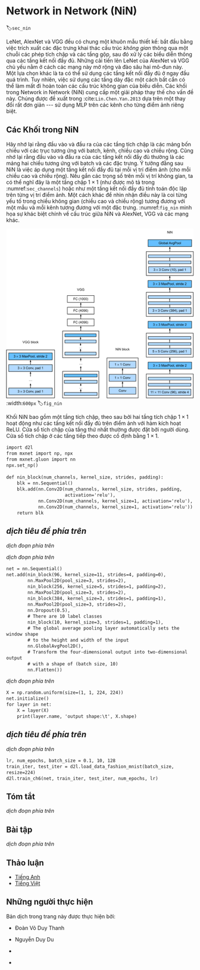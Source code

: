 <!-- ===================== Bắt đầu dịch Phần 1 ==================== -->
<!-- ========================================= REVISE PHẦN 1 - BẮT ĐẦU =================================== -->

<!--
# Network in Network (NiN)
-->

# Network in Network (NiN)
:label:`sec_nin`

<!--
LeNet, AlexNet, and VGG all share a common design pattern: extract features exploiting *spatial* structure via a sequence of convolutions and pooling layers
and then post-process the representations via fully-connected layers.
The improvements upon LeNet by AlexNet and VGG mainly lie in how these later networks widen and deepen these two modules.
Alternatively, one could imagine using fully-connected layers earlier in the process.
However, a careless use of dense layers might give up the spatial structure of the representation entirely,
Network in Network (NiN) blocks offer an alternative.
They were proposed in :cite:`Lin.Chen.Yan.2013` based on a very simple insight---to use an MLP on the channels for each pixel separately.
-->

LeNet, AlexNet và VGG đều có chung một khuôn mẫu thiết kế: bắt đầu bằng việc trích xuất các đặc trưng khai thác cấu trúc *không gian* thông qua một chuỗi các phép tích chập và các tầng gộp, sau đó xử lý các biểu diễn thông qua các tầng kết nối đầy đủ.
Những cải tiến lên LeNet của AlexNet và VGG chủ yếu nằm ở cách các mạng này mở rộng và đào sâu hai mô-đun này.
Một lựa chọn khác là ta có thể sử dụng các tầng kết nối đầy đủ ở ngay đầu quá trình.
Tuy nhiên, việc sử dụng các tầng dày đặc một cách bất cẩn có thể làm mất đi hoàn toàn các cấu trúc không gian của biểu diễn. Các khối trong Network in Network (NiN) cung cấp một giải pháp thay thế cho vấn đề này.
Chúng được đề xuất trong :cite:`Lin.Chen.Yan.2013` dựa trên một thay đổi rất đơn giản --- sử dụng MLP trên các kênh cho từng điểm ảnh riêng biệt.

<!--
## NiN Blocks
-->

## Các Khối trong NiN

<!--
Recall that the inputs and outputs of convolutional layers consist of four-dimensional arrays with axes corresponding to the batch, channel, height, and width.
Also recall that the inputs and outputs of fully-connected layers are typically two-dimensional arrays corresponding to the batch, and features.
The idea behind NiN is to apply a fully-connected layer at each pixel location (for each height and  width).
If we tie the weights across each spatial location, we could think of this as a $1\times 1$ convolutional layer
(as described in :numref:`sec_channels`) or as a fully-connected layer acting independently on each pixel location.
Another way to view this is to think of each element in the spatial dimension (height and width) as equivalent to an example
and the channel as equivalent to a feature. :numref:`fig_nin` illustrates the main structural differences between NiN and AlexNet, VGG, and other networks.
-->


Hãy nhớ lại rằng đầu vào và đầu ra của các tầng tích chập là các mảng bốn chiều với các trục tương ứng với batch, kênh, chiều cao và chiều rộng.
Cũng nhớ lại rằng đầu vào và đầu ra của các tầng kết nối đầy đủ thường là các mảng hai chiều tương ứng với batch và các đặc trưng.
Ý tưởng đằng sau NiN là việc áp dụng một tầng kết nối đầy đủ tại mỗi vị trí điểm ảnh (cho mỗi chiều cao và chiều rộng).
Nếu gắn các trọng số trên mỗi vị trí không gian, ta có thể nghĩ đây là một tầng chập $1\times 1$ (như được mô tả trong :numref:`sec_channels`) hoặc như một tầng kết nối đầy đủ tính toán độc lập trên từng vị trí điểm ảnh.
Một cách khác để nhìn nhận điều này là coi từng yếu tố trong chiều không gian (chiều cao và chiều rộng) tương đương với một mẫu
và mỗi kênh tương đương với một đặc trưng. :numref:`fig_nin` minh họa sự khác biệt chính về cấu trúc giữa NiN và AlexNet, VGG và các mạng khác.

<!--
![The figure on the left shows the network structure of AlexNet and VGG, and the figure on the right shows the network structure of NiN. ](../img/nin.svg)
-->

![Hình bên trái biểu diễn cấu trúc mạng của AlexNet và VGG, và hình bênh phải biểu diễn cấu trúc mạng của NiN](../img/nin.svg)
:width:`600px`
:label:`fig_nin`


<!--
The NiN block consists of one convolutional layer followed by two $1\times 1$ convolutional layers that act as per-pixel fully-connected layers with ReLU activations.
The convolution width of the first layer is typically set by the user.
The subsequent widths are fixed to $1 \times 1$.
-->

Khối NiN bao gồm một tầng tích chập, theo sau bởi hai tầng tích chập $1\times 1$ hoạt động như các tầng kết nối đầy đủ trên điểm ảnh với hàm kích hoạt ReLU.
Cửa sổ tích chập của tầng thứ nhất thường được đặt bởi người dùng.
Cửa sổ tích chập ở các tầng tiếp theo được cố định bằng $1 \times 1$.

```{.python .input  n=2}
import d2l
from mxnet import np, npx
from mxnet.gluon import nn
npx.set_np()

def nin_block(num_channels, kernel_size, strides, padding):
    blk = nn.Sequential()
    blk.add(nn.Conv2D(num_channels, kernel_size, strides, padding,
                      activation='relu'),
            nn.Conv2D(num_channels, kernel_size=1, activation='relu'),
            nn.Conv2D(num_channels, kernel_size=1, activation='relu'))
    return blk
```

<!-- ===================== Kết thúc dịch Phần 1 ===================== -->

<!-- ===================== Bắt đầu dịch Phần 2 ===================== -->

<!-- ========================================= REVISE PHẦN 1 - KẾT THÚC ===================================-->

<!-- ========================================= REVISE PHẦN 2 - BẮT ĐẦU ===================================-->

<!--
## NiN Model
-->

## *dịch tiêu đề phía trên*

<!--
The original NiN network was proposed shortly after AlexNet and clearly draws some inspiration.
NiN uses convolutional layers with window shapes of $11\times 11$, $5\times 5$, and $3\times 3$, and the corresponding numbers of output channels are the same as in AlexNet.
Each NiN block is followed by a maximum pooling layer with a stride of 2 and a window shape of $3\times 3$.
-->

*dịch đoạn phía trên*

<!--
Once significant difference between NiN and AlexNet is that NiN avoids dense connections altogether.
Instead, NiN uses an NiN block with a number of output channels equal to the number of label classes, followed by a *global* average pooling layer,
yielding a vector of [logits](https://en.wikipedia.org/wiki/Logit).
One advantage of NiN's design is that it significantly reduces the number of required model parameters.
However, in practice, this design sometimes requires increased model training time.
-->

*dịch đoạn phía trên*

```{.python .input  n=9}
net = nn.Sequential()
net.add(nin_block(96, kernel_size=11, strides=4, padding=0),
        nn.MaxPool2D(pool_size=3, strides=2),
        nin_block(256, kernel_size=5, strides=1, padding=2),
        nn.MaxPool2D(pool_size=3, strides=2),
        nin_block(384, kernel_size=3, strides=1, padding=1),
        nn.MaxPool2D(pool_size=3, strides=2),
        nn.Dropout(0.5),
        # There are 10 label classes
        nin_block(10, kernel_size=3, strides=1, padding=1),
        # The global average pooling layer automatically sets the window shape
        # to the height and width of the input
        nn.GlobalAvgPool2D(),
        # Transform the four-dimensional output into two-dimensional output
        # with a shape of (batch size, 10)
        nn.Flatten())
```

<!--
We create a data example to see the output shape of each block.
-->

*dịch đoạn phía trên*

```{.python .input}
X = np.random.uniform(size=(1, 1, 224, 224))
net.initialize()
for layer in net:
    X = layer(X)
    print(layer.name, 'output shape:\t', X.shape)
```

<!-- ===================== Kết thúc dịch Phần 2 ===================== -->

<!-- ===================== Bắt đầu dịch Phần 3 ===================== -->

<!--
## Data Acquisition and Training
-->

## *dịch tiêu đề phía trên*

<!--
As before we use Fashion-MNIST to train the model.
NiN's training is similar to that for AlexNet and VGG, but it often uses a larger learning rate.
-->

*dịch đoạn phía trên*

```{.python .input}
lr, num_epochs, batch_size = 0.1, 10, 128
train_iter, test_iter = d2l.load_data_fashion_mnist(batch_size, resize=224)
d2l.train_ch6(net, train_iter, test_iter, num_epochs, lr)
```

<!--
## Summary
-->

## Tóm tắt

<!--
* NiN uses blocks consisting of a convolutional layer and multiple $1\times 1$ convolutional layer. This can be used within the convolutional stack to allow for more per-pixel nonlinearity.
* NiN removes the fully connected layers and replaces them with global average pooling (i.e., summing over all locations) after reducing the number of channels to the desired number of outputs (e.g., 10 for Fashion-MNIST).
* Removing the dense layers reduces overfitting. NiN has dramatically fewer parameters.
* The NiN design influenced many subsequent convolutional neural networks designs.
-->

*dịch đoạn phía trên*

<!--
## Exercises
-->

## Bài tập

<!--
1. Tune the hyper-parameters to improve the classification accuracy.
2. Why are there two $1\times 1$ convolutional layers in the NiN block? Remove one of them, and then observe and analyze the experimental phenomena.
3. Calculate the resource usage for NiN
    * What is the number of parameters?
    * What is the amount of computation?
    * What is the amount of memory needed during training?
    * What is the amount of memory needed during inference?
4. What are possible problems with reducing the $384 \times 5 \times 5$ representation to a $10 \times 5 \times 5$ representation in one step?
-->

*dịch đoạn phía trên*

<!-- ===================== Kết thúc dịch Phần 3 ===================== -->
<!-- ========================================= REVISE PHẦN 2 - KẾT THÚC ===================================-->

<!--
## [Discussions](https://discuss.mxnet.io/t/2356)
-->

## Thảo luận
* [Tiếng Anh](https://discuss.mxnet.io/t/2356)
* [Tiếng Việt](https://forum.machinelearningcoban.com/c/d2l)

## Những người thực hiện
Bản dịch trong trang này được thực hiện bởi:
<!--
Tác giả của mỗi Pull Request điền tên mình và tên những người review mà bạn thấy
hữu ích vào từng phần tương ứng. Mỗi dòng một tên, bắt đầu bằng dấu `*`.

Lưu ý:
* Nếu reviewer không cung cấp tên, bạn có thể dùng tên tài khoản GitHub của họ
với dấu `@` ở đầu. Ví dụ: @aivivn.

* Tên đầy đủ của các reviewer có thể được tìm thấy tại https://github.com/aivivn/d2l-vn/blob/master/docs/contributors_info.md
-->

* Đoàn Võ Duy Thanh
<!-- Phần 1 -->
* Nguyễn Duy Du

<!-- Phần 2 -->
*

<!-- Phần 3 -->
*

